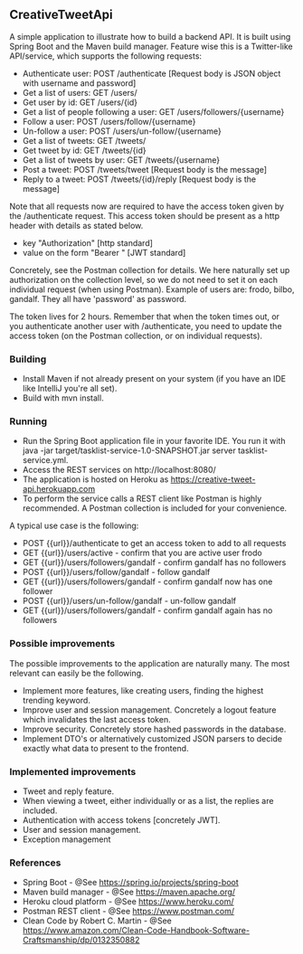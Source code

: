 ## CreativeTweetApi

A simple application to illustrate how to build a backend API. It is built using Spring Boot and the Maven build manager.
Feature wise this is a Twitter-like API/service, which supports the following requests:
* Authenticate user: POST /authenticate [Request body is JSON object with username and password]
* Get a list of users: GET /users/
* Get user by id: GET /users/{id}
* Get a list of people following a user: GET /users/followers/{username}
* Follow a user: POST /users/follow/{username}
* Un-follow a user: POST /users/un-follow/{username}
* Get a list of tweets: GET /tweets/
* Get tweet by id: GET /tweets/{id}
* Get a list of tweets by user: GET /tweets/{username}
* Post a tweet: POST /tweets/tweet [Request body is the message]
* Reply to a tweet: POST /tweets/{id}/reply [Request body is the message]
 
Note that all requests now are required to have the access token given by the /authenticate request.
This access token should be present as a http header with details as stated below. 
* key "Authorization" [http standard]
* value on the form "Bearer <token>" [JWT standard]

Concretely, see the Postman collection for details. We here naturally set up authorization on the collection level,
so we do not need to set it on each individual request (when using Postman).
Example of users are: frodo, bilbo, gandalf. They all have 'password' as password.

The token lives for 2 hours. Remember that when the token times out, or you authenticate another user with /authenticate,
you need to update the access token (on the Postman collection, or on individual requests).
 
### Building
* Install Maven if not already present on your system (if you have an IDE like IntelliJ you're all set).
* Build with mvn install.

### Running
* Run the Spring Boot application file in your favorite IDE. You run it with java -jar target/tasklist-service-1.0-SNAPSHOT.jar server tasklist-service.yml.
* Access the REST services on http://localhost:8080/
* The application is hosted on Heroku as https://creative-tweet-api.herokuapp.com
* To perform the service calls a REST client like Postman is highly recommended. A Postman collection is included for your convenience.

A typical use case is the following:
* POST {{url}}/authenticate to get an access token to add to all requests
* GET {{url}}/users/active              - confirm that you are active user frodo
* GET {{url}}/users/followers/gandalf   - confirm gandalf has no followers
* POST {{url}}/users/follow/gandalf     - follow gandalf     
* GET {{url}}/users/followers/gandalf   - confirm gandalf now has one follower
* POST {{url}}/users/un-follow/gandalf  - un-follow gandalf
* GET {{url}}/users/followers/gandalf   - confirm gandalf again has no followers

### Possible improvements
The possible improvements to the application are naturally many. The most relevant can easily be the following.

* Implement more features, like creating users, finding the highest trending keyword.
* Improve user and session management. Concretely a logout feature which invalidates the last access token.
* Improve security. Concretely store hashed passwords in the database.
* Implement DTO's or alternatively customized JSON parsers to decide exactly what data to present to the frontend. 

### Implemented improvements
* Tweet and reply feature.
* When viewing a tweet, either individually or as a list, the replies are included.
* Authentication with access tokens [concretely JWT].
* User and session management.
* Exception management
        
### References
* Spring Boot - @See https://spring.io/projects/spring-boot
* Maven build manager - @See https://maven.apache.org/
* Heroku cloud platform - @See https://www.heroku.com/
* Postman REST client - @See https://www.postman.com/
* Clean Code by Robert C. Martin - @See https://www.amazon.com/Clean-Code-Handbook-Software-Craftsmanship/dp/0132350882
